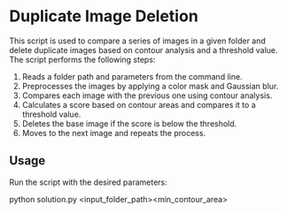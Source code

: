# Duplicate Image Deletion

This script is used to compare a series of images in a given folder and delete duplicate images based on contour analysis and a threshold value. The script performs the following steps:

1. Reads a folder path and parameters from the command line.
2. Preprocesses the images by applying a color mask and Gaussian blur.
3. Compares each image with the previous one using contour analysis.
4. Calculates a score based on contour areas and compares it to a threshold value.
5. Deletes the base image if the score is below the threshold.
6. Moves to the next image and repeats the process.

## Usage

Run the script with the desired parameters:

python solution.py <input_folder_path><min_contour_area><threshold>
